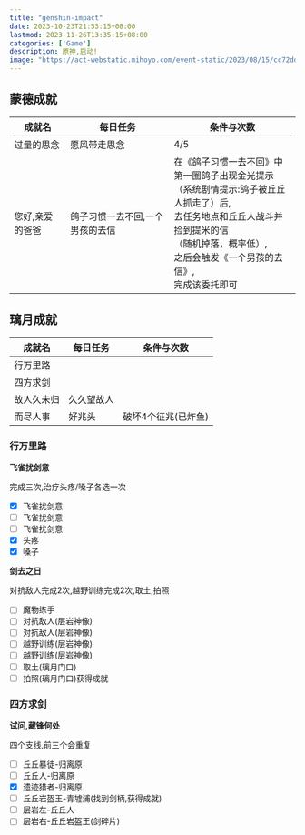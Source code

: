 ```yaml
---
title: "genshin-impact"
date: 2023-10-23T21:53:15+08:00
lastmod: 2023-11-26T13:35:15+08:00
categories: ['Game']
description: 原神,启动!
image: "https://act-webstatic.mihoyo.com/event-static/2023/08/15/cc72ddf351003a4a9b618e5f4697dad0_2771553456903788244.jpg"
---
```


## 蒙德成就

| 成就名 | 每日任务 | 条件与次数 |
| --- | --- | --- |
| 过量的思念 | 愿风带走思念 | 4/5 |
| 您好,亲爱的爸爸 | 鸽子习惯一去不回,一个男孩的去信 | 在《鸽子习惯一去不回》中<br>第一圈鸽子出现金光提示<br>（系统剧情提示:鸽子被丘丘人抓走了）后,<br>去任务地点和丘丘人战斗并捡到提米的信<br>（随机掉落，概率低）,<br>之后会触发《一个男孩的去信》,<br>完成该委托即可 |


## 璃月成就

| 成就名 | 每日任务 | 条件与次数 |
| --- | --- | --- |
| 行万里路 |||
| 四方求剑 |||
| 故人久未归 | 久久望故人 ||
| 而尽人事 | 好兆头 | 破坏4个征兆(已炸鱼) |

### 行万里路

**飞雀扰剑意**

完成三次,治疗头疼/嗓子各选一次

- [x] 飞雀扰剑意
- [ ] 飞雀扰剑意
- [ ] 飞雀扰剑意
- [x] 头疼
- [x] 嗓子

**剑去之日**

对抗敌人完成2次,越野训练完成2次,取土,拍照

- [ ] 魔物练手
- [ ] 对抗敌人(层岩神像)
- [ ] 对抗敌人(层岩神像)
- [ ] 越野训练(层岩神像)
- [ ] 越野训练(层岩神像)
- [ ] 取土(璃月门口)
- [ ] 拍照(璃月门口)获得成就

### 四方求剑

**试问,藏锋何处**

四个支线,前三个会重复

- [ ] 丘丘暴徒-归离原
- [ ] 丘丘人-归离原
- [x] 遗迹猎者-归离原
- [ ] 丘丘岩盔王-青墟浦(找到剑柄,获得成就)
- [ ] 层岩左-丘丘人
- [ ] 层岩右-丘丘岩盔王(剑碎片)
